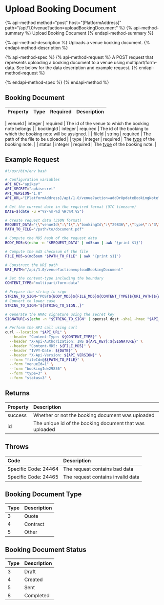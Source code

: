 # Upload Booking Document

{% api-method method="post" host="\[PlatformAddress\]" path="/api/1.0/venue?action=uploadBookingDocument" %}
{% api-method-summary %}
Upload Booking Document
{% endapi-method-summary %}

{% api-method-description %}
Uploads a venue booking document.
{% endapi-method-description %}

{% api-method-spec %}
{% api-method-request %}
A POST request that represents uploading a booking document to a venue using multipart/form-data. See below for the data description and example request.
{% endapi-method-request %}

{% endapi-method-spec %}
{% endapi-method %}

## Booking Document

| Property | Type | Required | Description |
| :------- | :--- | :------- | :---------- |

| venueId | integer | required | The id of the venue to which the booking note belongs |
| bookingId | integer | required | The id of the booking to which the booking note will be assigned. |
| fileId | string | required | The path of the file to be uploaded |
| type | integer | required | The [type](upload-booking-document.md#booking-document-type) of the booking note. |
| status | integer | required | The [type](upload-booking-document.md#booking-document-status) of the booking note. |

## Example Request

```sh
#!/usr/bin/env bash

# Configuration variables
API_KEY="apikey"
API_SECRET="apkisecret"
API_VERSION="1.0"
API_URL="[PlatformAddress]/api/1.0/venue?action=addOrUpdateBookingNote"

# Get the current date in the required format (UTC timezone)
DATE=$(date -u +"%Y-%m-%d %H:%M:%S")

# Create request data (JSON format)
REQUEST_DATA="{\"venueId\":\"1\",\"bookingId\":\"29836\",\"type\":\"3\",\"status\":\"3\"}"
PATH_TO_FILE="/path/to/document.pdf"

# Compute the MD5 hash of the request data
BODY_MD5=$(echo -n "$REQUEST_DATA" | md5sum | awk '{print $1}')

# Compute the md5 checksum of the file
FILE_MD5=$(md5sum "$PATH_TO_FILE" | awk '{print $1}')

# Construct the URI path
URI_PATH="/api/1.0/venue?action=uploadBookingDocument"

# Set the content-type including the boundary
CONTENT_TYPE="multipart/form-data"

# Prepare the string to sign
STRING_TO_SIGN="POST${BODY_MD5}${FILE_MD5}${CONTENT_TYPE}${URI_PATH}${API_VERSION}ivvydate=${DATE}"
# Convert to lower case
STRING_TO_SIGN="${STRING_TO_SIGN,,}"

# Generate the HMAC signature using the secret key
SIGNATURE=$(echo -n "$STRING_TO_SIGN" | openssl dgst -sha1 -hmac "$API_SECRET" | awk '{print $2}')

# Perform the API call using curl
curl --location "$API_URL" \
  --header "Content-Type: ${CONTENT_TYPE}" \
  --header "X-Api-Authorization: IWS ${API_KEY}:${SIGNATURE}" \
  --header "Content-MD5: ${FILE_MD5}" \
  --header "IVVY-Date: ${DATE}" \
  --header "X-Api-Version: ${API_VERSION}" \
  --form "fileId=@${PATH_TO_FILE}" \
  --form "venueId=1" \
  --form "bookingId=29836" \
  --form "type=3" \
  --form "status=3" \
```

## Returns

| Property | Description                                             |
| :------- | :------------------------------------------------------ |
| success  | Whether or not the booking document was uploaded        |
| id       | The unique id of the booking document that was uploaded |

## Throws

| Code                 | Description                       |
| :------------------- | :-------------------------------- |
| Specific Code: 24464 | The request contains bad data     |
| Specific Code: 24465 | The request contains invalid data |

## Booking Document Type

| Type | Description |
| :--- | :---------- |
| 3    | Quote       |
| 4    | Contract    |
| 5    | Other       |

## Booking Document Status

| Type | Description |
| :--- | :---------- |
| 3    | Draft       |
| 4    | Created     |
| 5    | Sent        |
| 8    | Completed   |
